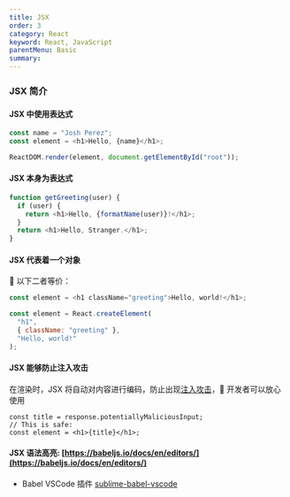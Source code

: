 ```yaml
---
title: JSX
order: 3
category: React
keyword: React, JavaScript
parentMenu: Basic
summary:
---
```


### JSX 简介

#### JSX 中使用表达式

```js
const name = "Josh Perez";
const element = <h1>Hello, {name}</h1>;

ReactDOM.render(element, document.getElementById("root"));
```

#### JSX 本身为表达式

```js
function getGreeting(user) {
  if (user) {
    return <h1>Hello, {formatName(user)}!</h1>;
  }
  return <h1>Hello, Stranger.</h1>;
}
```

#### JSX 代表着一个对象

 以下二者等价：

```js
const element = <h1 className="greeting">Hello, world!</h1>;

const element = React.createElement(
  "h1",
  { className: "greeting" },
  "Hello, world!"
);
```

#### JSX 能够防止注入攻击

在渲染时，JSX 将自动对内容进行编码，防止出现[注入攻击](https://en.wikipedia.org/wiki/Cross-site_scripting)， 开发者可以放心使用

```
const title = response.potentiallyMaliciousInput;
// This is safe:
const element = <h1>{title}</h1>;
```

#### JSX 语法高亮: [https://babeljs.io/docs/en/editors/](https://babeljs.io/docs/en/editors/)

- Babel VSCode 插件 [sublime-babel-vscode](https://marketplace.visualstudio.com/items?itemName=joshpeng.sublime-babel-vscode)

